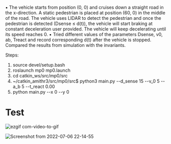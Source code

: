 ▪ The vehicle starts from position (0, 0) and cruises down a straight road in the x-direction. A static pedestrian is placed at position (60, 0) in the middle of the road. The vehicle uses LIDAR to detect the pedestrian and once the pedestrian is detected (Dsense ≤ d(t)), the vehicle will start braking at constant deceleration user provided. The vehicle will keep decelerating until its speed reaches 0.
▪ Tried different values of the parameters Dsense, v0, ab, Treact and record corresponding d(t) after the vehicle is stopped. Compared the results from simulation with the invariants.

Steps:
1. source devel/setup.bash
2. roslaunch mp0 mp0.launch
3. cd catkin_ws/src/mp0/src
4. ~/catkin_amithr3/src/mp0/src$ python3 main.py --d_sense 15 --v_0 5 --a_b 5 --t_react 0.00
5. python main.py --x 0 --y 0

# Test

![ezgif com-video-to-gif](https://user-images.githubusercontent.com/64373075/172037212-a31f7c49-24a2-4fe6-a2f1-1040f3702039.gif)

![Screenshot from 2022-07-06 22-14-55](https://user-images.githubusercontent.com/64373075/177683134-f0cdc3bf-49ee-4852-9c50-d64195299065.png)

